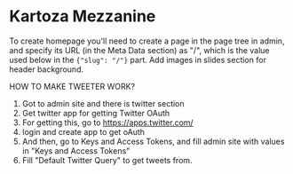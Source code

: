 # Kartoza Mezzanine

To create homepage you'll need to create a page in the page tree in admin, and specify its URL (in the Meta Data section) as "/", which is the value used below in the ``{"slug": "/"}`` part. Add images in slides section for header background.

HOW TO MAKE TWEETER WORK?
1. Got to admin site and there is twitter section
2. Get twitter app for getting Twitter OAuth
3. For getting this, go to https://apps.twitter.com/
4. login and create app to get oAuth
5. And then, go to Keys and Access Tokens, and fill admin site with values in "Keys and Access Tokens"
6. Fill "Default Twitter Query" to get tweets from.